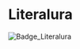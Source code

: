 # Literalura

![Badge_Literalura](https://github.com/DavidVF7/Literalura/assets/103916971/6966b0be-98cc-4571-a3b6-e48c3ded7d11)
